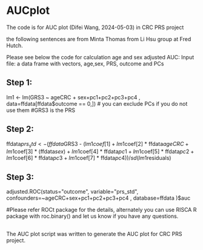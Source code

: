 # AUCplot

The code is for AUC plot (Difei Wang, 2024-05-03) in CRC PRS project

the following sentences are from Minta Thomas from Li Hsu group at Fred Hutch.

Please see below the code for calculation age and sex adjusted AUC:
Input file: a data frame with vectors, age,sex, PRS, outcome and PCs

## Step 1:
lm1 <- lm(GRS3 ~ ageCRC + sex+pc1+pc2+pc3+pc4 , data=ffdata[ffdata$outcome == 0,]) # you can exclude PCs if you do not use them
#GRS3 is the PRS

## Step 2:
ffdata$prs_std <- (ffdata$GRS3 - (lm1$coef[1] + lm1$coef[2] * ffdata$ageCRC +
                                                 lm1$coef[3] * (ffdata$sex)  +
                                                 lm1$coef[4] * ffdata$pc1    +
                                                 lm1$coef[5] * ffdata$pc2    +
                                                 lm1$coef[6] * ffdata$pc3    +
                                                 lm1$coef[7] * ffdata$pc4 )) / sd(lm1$residuals)

## Step 3:
adjusted.ROC(status="outcome", variable="prs_std",
confounders=~ageCRC+sex+pc1+pc2+pc3+pc4 , database=ffdata )$auc

#Please refer ROCt package for the details, alternately you can use RISCA R package with roc.binary() and let us know if you have any questions.

## 
The AUC plot script was written to generate the AUC plot for CRC PRS project.
